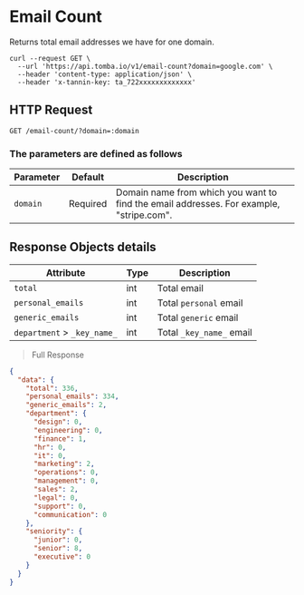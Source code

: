 # Email Count

Returns total email addresses we have for one domain.

```shell
curl --request GET \
  --url 'https://api.tomba.io/v1/email-count?domain=google.com' \
  --header 'content-type: application/json' \
  --header 'x-tannin-key: ta_722xxxxxxxxxxxxx'
```

## HTTP Request

`GET /email-count/?domain=:domain`

### The parameters are defined as follows

| Parameter | Default  | Description                                                                             |
| --------- | -------- | --------------------------------------------------------------------------------------- |
| `domain`  | Required | Domain name from which you want to find the email addresses. For example, "stripe.com". |

## Response Objects details

| Attribute                   | Type | Description              |
| --------------------------- | ---- | ------------------------ |
| `total`                     | int  | Total email              |
| `personal_emails`           | int  | Total `personal` email   |
| `generic_emails`            | int  | Total `generic` email    |
| `department` > `_key_name_` | int  | Total `_key_name_` email |
> Full Response

```json
{
  "data": {
    "total": 336,
    "personal_emails": 334,
    "generic_emails": 2,
    "department": {
      "design": 0,
      "engineering": 0,
      "finance": 1,
      "hr": 0,
      "it": 0,
      "marketing": 2,
      "operations": 0,
      "management": 0,
      "sales": 2,
      "legal": 0,
      "support": 0,
      "communication": 0
    },
    "seniority": {
      "junior": 0,
      "senior": 8,
      "executive": 0
    }
  }
}
```
